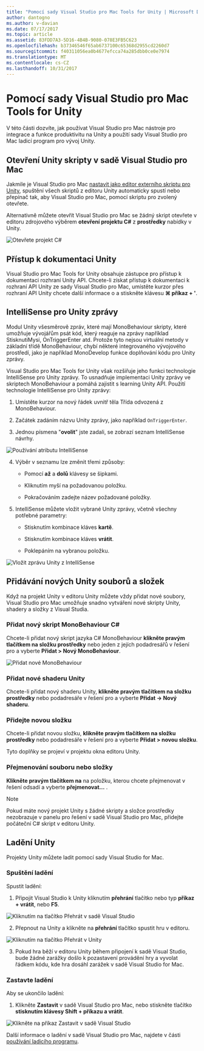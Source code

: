 ```yaml
---
title: "Pomocí sady Visual Studio pro Mac Tools for Unity | Microsoft Docs"
author: dantogno
ms.author: v-davian
ms.date: 07/17/2017
ms.topic: article
ms.assetid: 83FDD7A3-5D16-4B4B-9080-078E3FB5C623
ms.openlocfilehash: b37346546f65ab6737100c65368d2955cd2260d7
ms.sourcegitcommit: f40311056ea0b4677efcca74a285dbb0ce0e7974
ms.translationtype: MT
ms.contentlocale: cs-CZ
ms.lasthandoff: 10/31/2017
---
```

# <a name="using-visual-studio-for-mac-tools-for-unity"></a>Pomocí sady Visual Studio pro Mac Tools for Unity

V této části dozvíte, jak používat Visual Studio pro Mac nástroje pro integrace a funkce produktivitu na Unity a použití sady Visual Studio pro Mac ladicí program pro vývoj Unity.

## <a name="opening-unity-scripts-in-visual-studio-for-mac"></a>Otevření Unity skripty v sadě Visual Studio pro Mac

Jakmile je Visual Studio pro Mac [nastavit jako editor externího skriptu pro Unity](/visualstudio/mac/setup-vsmac-tools-unity#configure-unity-for-use-with-visual-studio-for-mac), spuštění všech skriptů z editoru Unity automaticky spustí nebo přepínač tak, aby Visual Studio pro Mac, pomocí skriptu pro zvolený otevřete.

Alternativně můžete otevřít Visual Studio pro Mac se žádný skript otevřete v editoru zdrojového výběrem **otevření projektu C#** z **prostředky** nabídky v Unity.

![Otevřete projekt C#](media/using-vsmac-tools-unity-image1.png)

## <a name="unity-documentation-access"></a>Přístup k dokumentaci Unity

Visual Studio pro Mac Tools for Unity obsahuje zástupce pro přístup k dokumentaci rozhraní Unity API. Chcete-li získat přístup k dokumentaci k rozhraní API Unity ze sady Visual Studio pro Mac, umístěte kurzor přes rozhraní API Unity chcete další informace o a stiskněte klávesu **⌘ příkaz + '**.

## <a name="intellisense-for-unity-messages"></a>IntelliSense pro Unity zprávy
Modul Unity všesměrově zpráv, které mají MonoBehaviour skripty, které umožňuje vývojářům psát kód, který reaguje na zprávy například StisknutiMysi, OnTriggerEnter atd. Protože tyto nejsou virtuální metody v základní třídě MonoBehaviour, chybí některé integrovaného vývojového prostředí, jako je například MonoDevelop funkce doplňování kódu pro Unity zprávy.

Visual Studio pro Mac Tools for Unity však rozšiřuje jeho funkci technologie IntelliSense pro Unity zprávy. To usnadňuje implementaci Unity zprávy ve skriptech MonoBehaviour a pomáhá zajistit s learning Unity API. Použití technologie IntelliSense pro Unity zprávy:

1.  Umístěte kurzor na nový řádek uvnitř těla Třída odvozená z MonoBehaviour.

2.  Začátek zadáním názvu Unity zprávy, jako například `OnTriggerEnter`.

3.  Jednou písmena "**ovolit**" jste zadali, se zobrazí seznam IntelliSense návrhy.

  ![Používání atributu IntelliSense](media/using-vsmac-tools-unity-image2.png)

4.  Výběr v seznamu lze změnit třemi způsoby:

    * Pomocí **až** a **dolů** klávesy se šipkami.

    * Kliknutím myší na požadovanou položku.

    * Pokračováním zadejte název požadované položky.

5.  IntelliSense můžete vložit vybrané Unity zprávy, včetně všechny potřebné parametry:

    * Stisknutím kombinace kláves **kartě**.

    * Stisknutím kombinace kláves **vrátit**.

    * Poklepáním na vybranou položku.

  ![Vložit zprávu Unity z IntelliSense](media/using-vsmac-tools-unity-image3.png)

## <a name="adding-new-unity-files-and-folders"></a>Přidávání nových Unity souborů a složek

Když na projekt Unity v editoru Unity můžete vždy přidat nové soubory, Visual Studio pro Mac umožňuje snadno vytváření nové skripty Unity, shadery a složky z Visual Studia.

### <a name="add-a-new-c-monobehaviour-script"></a>Přidat nový skript MonoBehaviour C#

Chcete-li přidat nový skript jazyka C# MonoBehaviour **klikněte pravým tlačítkem na složku prostředky** nebo jeden z jejích podadresářů v řešení pro a vyberte **Přidat > Nový MonoBehaviour**.

![Přidat nové MonoBehaviour](media/using-vsmac-tools-unity-image4.png)

### <a name="add-a-new-unity-shader"></a>Přidat nové shaderu Unity

Chcete-li přidat nový shaderu Unity, **klikněte pravým tlačítkem na složku prostředky** nebo podadresáře v řešení pro a vyberte **Přidat -> Nový shaderu**.

### <a name="add-a-new-folder"></a>Přidejte novou složku

Chcete-li přidat novou složku, **klikněte pravým tlačítkem na složku prostředky** nebo podadresáře v řešení pro a vyberte **Přidat > novou složku**.

Tyto doplňky se projeví v projektu okna editoru Unity.

### <a name="to-rename-a-file-or-folder"></a>Přejmenování souboru nebo složky
**Klikněte pravým tlačítkem na** na položku, kterou chcete přejmenovat v řešení odsadí a vyberte **přejmenovat...** .

> [!NOTE]
> Pokud máte nový projekt Unity s žádné skripty a složce prostředky nezobrazuje v panelu pro řešení v sadě Visual Studio pro Mac, přidejte počáteční C# skript v editoru Unity.

## <a name="unity-debugging"></a>Ladění Unity

Projekty Unity můžete ladit pomocí sady Visual Studio for Mac.

### <a name="start-debugging"></a>Spuštění ladění

Spustit ladění:

1.  Připojit Visual Studio k Unity kliknutím **přehrání** tlačítko nebo typ **příkaz + vrátit**, nebo **F5**.

  ![Kliknutím na tlačítko Přehrát v sadě Visual Studio](media/using-vsmac-tools-unity-image5.png)

2.  Přepnout na Unity a klikněte na **přehrání** tlačítko spustit hru v editoru.

  ![Kliknutím na tlačítko Přehrát v Unity](media/using-vsmac-tools-unity-image6.png)

3.  Pokud hra běží v editoru Unity během připojení k sadě Visual Studio, bude žádné zarážky došlo k pozastavení provádění hry a vyvolat řádkem kódu, kde hra dosáhl zarážek v sadě Visual Studio for Mac.

### <a name="stop-debugging"></a>Zastavte ladění

Aby se ukončilo ladění:

1.  Klikněte **Zastavit** v sadě Visual Studio pro Mac, nebo stiskněte tlačítko **stisknutím klávesy Shift + příkazu a vrátit**.

  ![Klikněte na příkaz Zastavit v sadě Visual Studio](media/using-vsmac-tools-unity-image7.png)

Další informace o ladění v sadě Visual Studio pro Mac, najdete v části [používání ladicího programu](https://docs.microsoft.com/visualstudio/mac/debugging).
